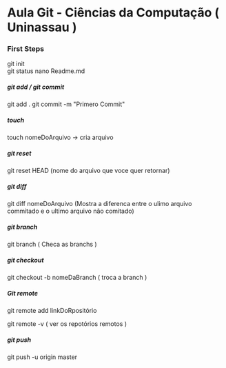 # Aula Git - Ciências da Computação ( Uninassau )

### First Steps

git init  
git status
nano Readme.md

##### git add / git commit

git add .
git commit -m "Primero Commit"

##### touch

touch nomeDoArquivo -> cria arquivo

##### git reset

git reset HEAD (nome do arquivo que voce quer retornar)

##### git diff

git diff nomeDoArquivo (Mostra a diferenca entre o ulimo arquivo commitado e o ultimo arquivo não comitado)

##### git branch

git branch ( Checa as branchs )

##### git checkout 

git checkout -b nomeDaBranch ( troca a branch )

##### Git remote

git remote add linkDoRpositório 

git remote -v ( ver os repotórios remotos )

##### git push

git push -u origin master
